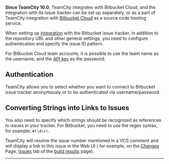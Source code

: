 [//]: # (title: Bitbucket Cloud)
[//]: # (auxiliary-id: Bitbucket Cloud)


__Since TeamCity 10.0__, TeamCity integrates with Bitbucket Cloud, and the integration with its issue tracker can be set up separately, or as a part of TeamCity integration with [Bitbucket Cloud](integrating-teamcity-with-vcs-hosting-services.md) as a source code hosting service.

When setting up [integration](integrating-teamcity-with-issue-tracker.md#Enabling+Issue+Tracker+Integration) with the Bitbucket issue tracker, in addition to the repository URL and other general settings, you need to configure authentication and specify the issue ID pattern.

<tip>

For Bitbucket Cloud team accounts, it is possible to use the team name as the username, and the [API key](https://developer.atlassian.com/bitbucket/api/2/reference/meta/authentication#api-key) as the password.
</tip>

## Authentication

TeamCity allows you to select whether you want to connect to Bitbucket  issue tracker anonymously or to be authenticated via username/password.

## Converting Strings into Links to Issues

You also need to specify which strings should be recognized as references to issues in your tracker. For Bitbucket, you need to use the regex syntax, for example, `#(\d\+)`.  

TeamCity will resolve the issue number mentioned in a VCS comment  and will display a link to this issue in the Web UI ( for example, on the [Changes](working-with-build-results.md#Changes) Page, [Issues](working-with-build-results.md#Related+Issues) tab of the [build results](working-with-build-results.md) page).

__ __